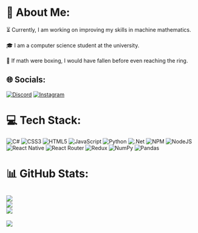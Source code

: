 # 💫 About Me:
⏳ Currently, I am working on improving my skills in machine mathematics.<br><br>🎓 I am a computer science student at the university.<br><br>🦞 If math were boxing, I would have fallen before even reaching the ring.
## 🌐 Socials:
[![Discord](https://img.shields.io/badge/Discord-%237289DA.svg?logo=discord&logoColor=white)](https://discord.gg/https://discord.gg/UXPZYkS3) [![Instagram](https://img.shields.io/badge/Instagram-%23E4405F.svg?logo=Instagram&logoColor=white)](https://instagram.com/_pr_nonota____________________) 
# 💻 Tech Stack:
![C#](https://img.shields.io/badge/c%23-%23239120.svg?style=for-the-badge&logo=csharp&logoColor=white) ![CSS3](https://img.shields.io/badge/css3-%231572B6.svg?style=for-the-badge&logo=css3&logoColor=white) ![HTML5](https://img.shields.io/badge/html5-%23E34F26.svg?style=for-the-badge&logo=html5&logoColor=white) ![JavaScript](https://img.shields.io/badge/javascript-%23323330.svg?style=for-the-badge&logo=javascript&logoColor=%23F7DF1E) ![Python](https://img.shields.io/badge/python-3670A0?style=for-the-badge&logo=python&logoColor=ffdd54) ![.Net](https://img.shields.io/badge/.NET-5C2D91?style=for-the-badge&logo=.net&logoColor=white) ![NPM](https://img.shields.io/badge/NPM-%23CB3837.svg?style=for-the-badge&logo=npm&logoColor=white) ![NodeJS](https://img.shields.io/badge/node.js-6DA55F?style=for-the-badge&logo=node.js&logoColor=white) ![React Native](https://img.shields.io/badge/react_native-%2320232a.svg?style=for-the-badge&logo=react&logoColor=%2361DAFB) ![React Router](https://img.shields.io/badge/React_Router-CA4245?style=for-the-badge&logo=react-router&logoColor=white) ![Redux](https://img.shields.io/badge/redux-%23593d88.svg?style=for-the-badge&logo=redux&logoColor=white) ![NumPy](https://img.shields.io/badge/numpy-%23013243.svg?style=for-the-badge&logo=numpy&logoColor=white) ![Pandas](https://img.shields.io/badge/pandas-%23150458.svg?style=for-the-badge&logo=pandas&logoColor=white)

# 📊 GitHub Stats:
![](https://github-readme-stats.vercel.app/api?username=krosta12&theme=shadow_blue&hide_border=false&include_all_commits=true&count_private=true)<br/>
![](https://github-readme-streak-stats.herokuapp.com/?user=krosta12&theme=shadow_blue&hide_border=false)<br/>
![](https://github-readme-stats.vercel.app/api/top-langs/?username=krosta12&theme=shadow_blue&hide_border=false&include_all_commits=true&count_private=true&layout=compact)
---
[![](https://visitcount.itsvg.in/api?id=krosta12&icon=0&color=0)](https://visitcount.itsvg.in)
